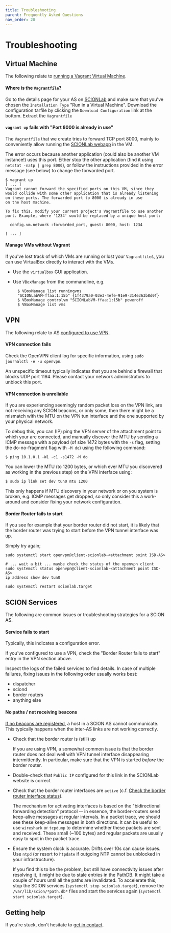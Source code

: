 ```yaml
---
title: Troubleshooting
parent: Frequently Asked Questions
nav_order: 20
---
```


# Troubleshooting

## Virtual Machine
The following relate to [running a Vagrant Virtual Machine](../install/vm.html).

#### Where is the `Vagrantfile`?

Go to the details page for your AS on [SCIONLab](https://www.scionlab.org) and make sure that you've chosen the `Installation Type` "Run in a Virtual Machine".
Download the configuration tarfile by clicking the `Download Configuration` link at the bottom.
Extract the `Vagrantfile`

#### `vagrant up` fails with "Port 8000 is already in use"

The `Vagrantfile` that we create tries to forward TCP port 8000, mainly to conveniently allow running the [SCIONLab webapp](../apps/as_visualization/webapp.html) in the VM.

The error occurs because another application (could also be another VM instance!) uses this port.
Either stop the other application (find it using `netstat -natp | grep 8000`), or follow the instructions provided in the error message (see below) to change the forwarded port.

```
$ vagrant up
[ ... ]
Vagrant cannot forward the specified ports on this VM, since they
would collide with some other application that is already listening
on these ports. The forwarded port to 8000 is already in use
on the host machine.

To fix this, modify your current project's Vagrantfile to use another
port. Example, where '1234' would be replaced by a unique host port:

  config.vm.network :forwarded_port, guest: 8000, host: 1234

[ ... ]
```

#### Manage VMs without Vagrant

If you've lost track of which VMs are running or lost your `Vagrantfile`s, you can use VirtualBox directly to interact with the VMs.

* Use the `virtualbox` GUI application.
* Use `VBoxManage` from the commandline, e.g.

        $ VBoxManage list runningvms
        "SCIONLabVM-ffaa:1:15b" {1f4379a0-03e3-4efe-91e9-314e363b8d0f}
        $ VBoxManage controlvm "SCIONLabVM-ffaa:1:15b" poweroff
        $ VBoxManage list vms

## VPN

The following relate to AS [configured to use VPN](../config/create_as.html#configure-a-scionlab-as).


#### VPN connection fails

Check the OpenVPN client log for specific information, using `sudo journalctl -e -u openvpn`.

An unspecific timeout typically indicates that you are behind a firewall that blocks UDP port 1194. Please contact your network administrators to unblock this port.

#### VPN connection is unreliable

If you are experiencing seemingly random packet loss on the VPN link, are not receiving any SCION beacons, or only some,
then there might be a mismatch with the MTU on the VPN tun interface and the one supported by your physical network.

To debug this, you can (IP) ping the VPN server of the attachment point to which your are connected,
and manually discover the MTU by sending a ICMP message with a payload
(of size 1472 bytes with the `-s` flag, setting the do-no-fragment flag with `-M do`) using the following command:

```
$ ping 10.1.0.1 -W1 -c1 -s1472 -M do
```

You can lower the MTU (to 1200 bytes, or which ever MTU you discovered as working in the previous step) on the VPN interface using:

```
$ sudo ip link set dev tun0 mtu 1200
```

This only happens if MTU discovery in your network or on you system is broken, e.g. ICMP messages get dropped, so only consider this a work-around and
consider fixing your network configuration.


#### Border Router fails to start

If you see for example that your border router did not start, it is likely that the border router was trying to start before the VPN tunnel interface was up.

Simply try again;

    sudo systemctl start openvpn@client-scionlab-<attachment point ISD-AS>

    # ... wait a bit ... maybe check the status of the openvpn client
    sudo systemctl status openvpn@client-scionlab-<attachment point ISD-AS>
    ip address show dev tun0

    sudo systemctl restart scionlab.target



## SCION Services

The following are common issues or troubleshooting strategies for a SCION AS.

#### Service fails to start

Typically, this indicates a configuration error.

If you've configured to use a VPN, check the "Border Router fails to start" entry in the VPN section above.

Inspect the logs of the failed services to find details.
In case of multiple failures, fixing issues in the following order usually works best:
* dispatcher
* sciond
* border routers
* anything else

#### No paths / not receiving beacons

[If no beacons are registered](../config/check.md#check-that-beacons-are-registered), a host in a SCION AS cannot communicate.
This typically happens when the inter-AS links are not working correctly.

*   Check that the border router is (still) up

    If you are using VPN, a somewhat common issue is that the border router does not deal well with VPN tunnel interface disappearing intermittently. In particular, make sure that the VPN is started _before_ the border router.

*   Double-check that `Public IP` configured for this link in the SCIONLab website is correct

*   Check that the border router interfaces are `active` (c.f. [Check the border router interface status](../config/check.md#check-the-border-router-interface-status)).

    The mechanism for activating interfaces is based on the "bidirectional forwarding detection" protocol -- in essence, the border-routers send keep-alive messages at regular intervals.
    In a packet trace, we should see these keep-alive messages in both directions.
    It can be useful to use `wireshark` or `tcpdump` to determine whether these packets are sent and received.
    These small (~100 bytes) and regular packets are usually easy to spot in the packet trace.

*   Ensure the system clock is accurate. Drifts over 10s can cause issues. Use `ntpd` (or resort to `htpdate` if outgoing
    NTP cannot be unblocked in your infrastructure).
    
    If you find this to be the problem, but still have connectivity issues after 
    resolving it, it might be due to stale entries in the PathDB. It might take a couple of hours until all the paths are invalidated. To accelerate this, stop the SCION services (`systemctl stop scionlab.target`),
    remove the `/var/lib/scion/*path.db*` files and start the services again (`systemctl start scionlab.target`).


## Getting help

If you're stuck, don't hesitate to [get in contact](../../#contact).
